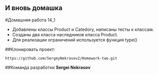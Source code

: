## И вновь домашка

#Домашняя работа 14_1
- Добавлены классы Product и Catedory, написаны тесты к классам.
- Созданы два класса наследников класса Product.
- Для реализации ограничений используется функция type()

##Клонировать проект:
```commandline
https://github.com/SergeyNekrasov2/Homework-two.git
```

##Команда разработки
 **Sergei Nekrasov**

